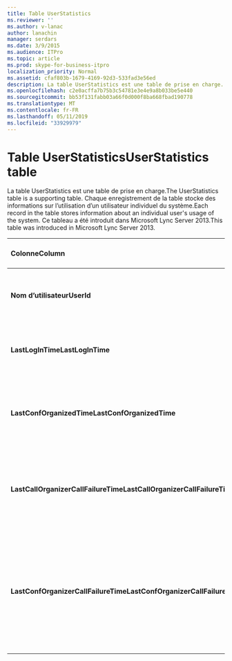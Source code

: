 ```yaml
---
title: Table UserStatistics
ms.reviewer: ''
ms.author: v-lanac
author: lanachin
manager: serdars
ms.date: 3/9/2015
ms.audience: ITPro
ms.topic: article
ms.prod: skype-for-business-itpro
localization_priority: Normal
ms.assetid: cfaf803b-1679-4169-92d3-533fad3e56ed
description: La table UserStatistics est une table de prise en charge. Chaque enregistrement de la table stocke des informations sur l’utilisation d’un utilisateur individuel du système. Ce tableau a été introduit dans Microsoft Lync Server 2013.
ms.openlocfilehash: c2e0acffa7b75b3c54781e3e4e9a8b033be5e440
ms.sourcegitcommit: bb53f131fabb03a66f0d000f8ba668fbad190778
ms.translationtype: MT
ms.contentlocale: fr-FR
ms.lasthandoff: 05/11/2019
ms.locfileid: "33929979"
---
```

# <a name="userstatistics-table"></a><span data-ttu-id="ce6ae-105">Table UserStatistics</span><span class="sxs-lookup"><span data-stu-id="ce6ae-105">UserStatistics table</span></span>
 
<span data-ttu-id="ce6ae-106">La table UserStatistics est une table de prise en charge.</span><span class="sxs-lookup"><span data-stu-id="ce6ae-106">The UserStatistics table is a supporting table.</span></span> <span data-ttu-id="ce6ae-107">Chaque enregistrement de la table stocke des informations sur l’utilisation d’un utilisateur individuel du système.</span><span class="sxs-lookup"><span data-stu-id="ce6ae-107">Each record in the table stores information about an individual user's usage of the system.</span></span> <span data-ttu-id="ce6ae-108">Ce tableau a été introduit dans Microsoft Lync Server 2013.</span><span class="sxs-lookup"><span data-stu-id="ce6ae-108">This table was introduced in Microsoft Lync Server 2013.</span></span>
  
|<span data-ttu-id="ce6ae-109">**Colonne**</span><span class="sxs-lookup"><span data-stu-id="ce6ae-109">**Column**</span></span>|<span data-ttu-id="ce6ae-110">**Type de données**</span><span class="sxs-lookup"><span data-stu-id="ce6ae-110">**Data Type**</span></span>|<span data-ttu-id="ce6ae-111">**Clé/Index**</span><span class="sxs-lookup"><span data-stu-id="ce6ae-111">**Key/Index**</span></span>|<span data-ttu-id="ce6ae-112">**Détails**</span><span class="sxs-lookup"><span data-stu-id="ce6ae-112">**Details**</span></span>|
|:-----|:-----|:-----|:-----|
|<span data-ttu-id="ce6ae-113">**Nom d’utilisateur**</span><span class="sxs-lookup"><span data-stu-id="ce6ae-113">**UserId**</span></span> <br/> |<span data-ttu-id="ce6ae-114">int</span><span class="sxs-lookup"><span data-stu-id="ce6ae-114">int</span></span>  <br/> |<span data-ttu-id="ce6ae-115">Principal</span><span class="sxs-lookup"><span data-stu-id="ce6ae-115">Primary</span></span>  <br/> |<span data-ttu-id="ce6ae-116">Numéro unique identifiant cet utilisateur.</span><span class="sxs-lookup"><span data-stu-id="ce6ae-116">Unique number identifying this user.</span></span>  <br/> |
|<span data-ttu-id="ce6ae-117">**LastLogInTime**</span><span class="sxs-lookup"><span data-stu-id="ce6ae-117">**LastLogInTime**</span></span> <br/> |<span data-ttu-id="ce6ae-118">DateHeure</span><span class="sxs-lookup"><span data-stu-id="ce6ae-118">datetime</span></span>  <br/> ||<span data-ttu-id="ce6ae-119">Heure de la dernière connecté de l’utilisateur.</span><span class="sxs-lookup"><span data-stu-id="ce6ae-119">Last time the user logged in.</span></span>  <br/> |
|<span data-ttu-id="ce6ae-120">**LastConfOrganizedTime**</span><span class="sxs-lookup"><span data-stu-id="ce6ae-120">**LastConfOrganizedTime**</span></span> <br/> |<span data-ttu-id="ce6ae-121">DateHeure</span><span class="sxs-lookup"><span data-stu-id="ce6ae-121">datetime</span></span>  <br/> ||<span data-ttu-id="ce6ae-122">Heure de la dernière l’utilisateur organisé une conférence.</span><span class="sxs-lookup"><span data-stu-id="ce6ae-122">Last time the user organized a conference.</span></span>  <br/> |
|<span data-ttu-id="ce6ae-123">**LastCallOrganizerCallFailureTime**</span><span class="sxs-lookup"><span data-stu-id="ce6ae-123">**LastCallOrganizerCallFailureTime**</span></span> <br/> |<span data-ttu-id="ce6ae-124">DateHeure</span><span class="sxs-lookup"><span data-stu-id="ce6ae-124">datetime</span></span>  <br/> ||<span data-ttu-id="ce6ae-125">Heure de la dernière l’utilisateur a rencontré un échec d’appel.</span><span class="sxs-lookup"><span data-stu-id="ce6ae-125">Last time the user experienced a call failure.</span></span>  <br/> |
|<span data-ttu-id="ce6ae-126">**LastConfOrganizerCallFailureTime**</span><span class="sxs-lookup"><span data-stu-id="ce6ae-126">**LastConfOrganizerCallFailureTime**</span></span> <br/> |<span data-ttu-id="ce6ae-127">DateHeure</span><span class="sxs-lookup"><span data-stu-id="ce6ae-127">datetime</span></span>  <br/> ||<span data-ttu-id="ce6ae-128">Heure de la dernière l’utilisateur a rencontré un échec d’appel en tant qu’organisateur de la conférence.</span><span class="sxs-lookup"><span data-stu-id="ce6ae-128">Last time the user experienced a call failure as a conference organizer.</span></span>  <br/> |
   

